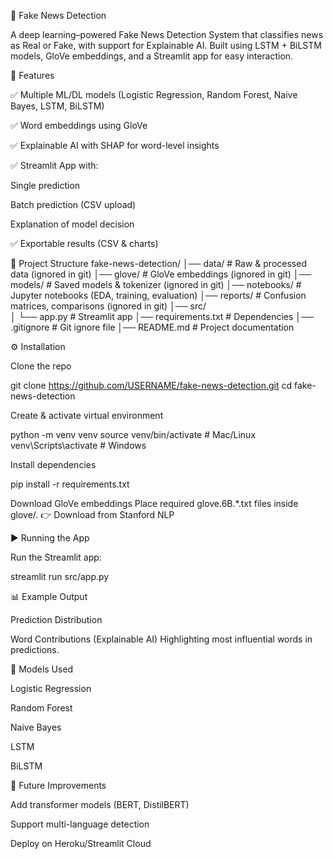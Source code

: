 📰 Fake News Detection

A deep learning–powered Fake News Detection System that classifies news as Real or Fake, with support for Explainable AI. Built using LSTM + BiLSTM models, GloVe embeddings, and a Streamlit app for easy interaction.

🚀 Features

✅ Multiple ML/DL models (Logistic Regression, Random Forest, Naive Bayes, LSTM, BiLSTM)

✅ Word embeddings using GloVe

✅ Explainable AI with SHAP for word-level insights

✅ Streamlit App with:

Single prediction

Batch prediction (CSV upload)

Explanation of model decision

✅ Exportable results (CSV & charts)

📂 Project Structure
fake-news-detection/
│── data/                  # Raw & processed data (ignored in git)
│── glove/                 # GloVe embeddings (ignored in git)
│── models/                # Saved models & tokenizer (ignored in git)
│── notebooks/             # Jupyter notebooks (EDA, training, evaluation)
│── reports/               # Confusion matrices, comparisons (ignored in git)
│── src/                   
│   └── app.py             # Streamlit app
│── requirements.txt       # Dependencies
│── .gitignore             # Git ignore file
│── README.md              # Project documentation

⚙️ Installation

Clone the repo

git clone https://github.com/USERNAME/fake-news-detection.git
cd fake-news-detection


Create & activate virtual environment

python -m venv venv
source venv/bin/activate   # Mac/Linux
venv\Scripts\activate      # Windows


Install dependencies

pip install -r requirements.txt


Download GloVe embeddings
Place required glove.6B.*.txt files inside glove/.
👉 Download from Stanford NLP

▶️ Running the App

Run the Streamlit app:

streamlit run src/app.py

📊 Example Output

Prediction Distribution


Word Contributions (Explainable AI)
Highlighting most influential words in predictions.

🧠 Models Used

Logistic Regression

Random Forest

Naive Bayes

LSTM

BiLSTM

🔮 Future Improvements

Add transformer models (BERT, DistilBERT)

Support multi-language detection

Deploy on Heroku/Streamlit Cloud